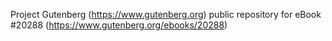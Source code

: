 Project Gutenberg (https://www.gutenberg.org) public repository for eBook #20288 (https://www.gutenberg.org/ebooks/20288)
